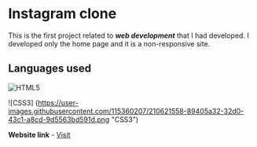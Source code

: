 # Instagram clone
This is the first project related to **_web development_** that I had developed. I developed only the home page and it is a non-responsive site.

## Languages used
![HTML5](https://user-images.githubusercontent.com/115360207/210620871-bf2d7d65-15f1-45b8-b31b-296a84a5508b.png "HTML5") 


![CSS3] (https://user-images.githubusercontent.com/115360207/210621558-89405a32-32d0-43c1-a8cd-9d5563bd591d.png "CSS3")


**Website link** - [Visit](https://93yit2.csb.app/ "URL")
